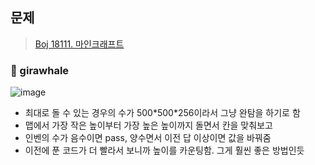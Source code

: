 ## 문제
> [Boj 18111. 마인크래프트](https://www.acmicpc.net/problem/18111)


### :whale: girawhale

![image](https://user-images.githubusercontent.com/48428699/91641497-c1a79700-ea5f-11ea-9046-36c71af4d071.png)

- 최대로 돌 수 있는 경우의 수가 500\*500\*256이라서 그냥 완탐을 하기로 함
- 맵에서 가장 작은 높이부터 가장 높은 높이까지 돌면서 칸을 맞춰보고
- 인벤의 수가 음수이면 pass, 양수면서 이전 답 이상이면 값을 바꿔줌
- 이전에 푼 코드가 더 빨라서 보니까 높이를 카운팅함. 그게 훨씬 좋은 방법인듯